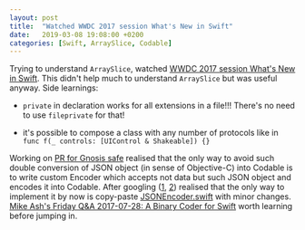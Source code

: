 ```yaml
---
layout: post
title:  "Watched WWDC 2017 session What's New in Swift"
date:   2019-03-08 19:08:00 +0200
categories: [Swift, ArraySlice, Codable]
---
```

Trying to understand `ArraySlice`, watched [WWDC 2017 session What's New in Swift](https://developer.apple.com/videos/play/wwdc2017/402/). This didn't help much to understand `ArraySlice` but was useful anyway. Side learnings:

* `private` in declaration works for all extensions in a file!!! There's no need to use `fileprivate` for that!

* it's possible to compose a class with any number of protocols like in  `func f(_ controls: [UIControl & Shakeable]) {}` 

Working on [PR for Gnosis safe](https://github.com/gnosis/safe-ios/pull/610) realised that the only way to avoid such double conversion of JSON object (in sense of Objective-C) into Codable is to write custom Encoder which accepts not data but such JSON object and encodes it into Codable. After googling ([1](https://github.com/a2/MessagePack.swift/pull/61), [2](https://forums.swift.org/t/pitch-export-jsonencoder-jsondecoder/6945)) realised that the only way to implement it by now is copy-paste [JSONEncoder.swift](https://github.com/apple/swift/blob/master/stdlib/public/Darwin/Foundation/JSONEncoder.swift) with minor changes. [Mike Ash's Friday Q&A 2017-07-28: A Binary Coder for Swift](https://www.mikeash.com/pyblog/friday-qa-2017-07-28-a-binary-coder-for-swift.html) worth learning before jumping in.
